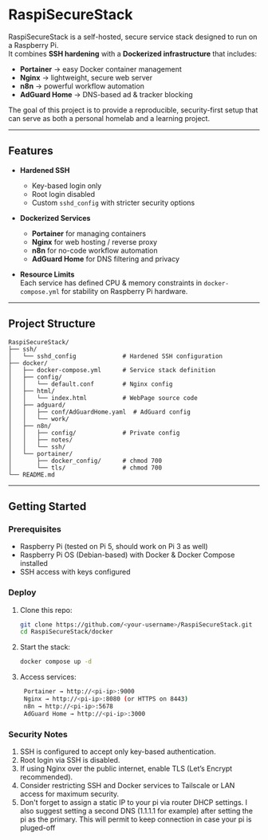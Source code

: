 # RaspiSecureStack

RaspiSecureStack is a self-hosted, secure service stack designed to run on a Raspberry Pi.  
It combines **SSH hardening** with a **Dockerized infrastructure** that includes:

- **Portainer** → easy Docker container management  
- **Nginx** → lightweight, secure web server  
- **n8n** → powerful workflow automation  
- **AdGuard Home** → DNS-based ad & tracker blocking  

The goal of this project is to provide a reproducible, security-first setup that can serve as both a personal homelab and a learning project.

---

## Features

- **Hardened SSH**  
  - Key-based login only  
  - Root login disabled  
  - Custom `sshd_config` with stricter security options  

- **Dockerized Services**  
  - **Portainer** for managing containers  
  - **Nginx** for web hosting / reverse proxy  
  - **n8n** for no-code workflow automation  
  - **AdGuard Home** for DNS filtering and privacy  

- **Resource Limits**  
  Each service has defined CPU & memory constraints in `docker-compose.yml` for stability on Raspberry Pi hardware.  

---

## Project Structure

```
RaspiSecureStack/
├── ssh/
│   └── sshd_config             # Hardened SSH configuration
├── docker/
│   ├── docker-compose.yml      # Service stack definition
│   ├── config/
│   │   └── default.conf        # Nginx config
│   ├── html/
│   │   └── index.html          # WebPage source code
│   ├── adguard/
│   │   ├── conf/AdGuardHome.yaml  # AdGuard config
│   │   └── work/ 
│   ├── n8n/
│   │   ├── config/             # Private config
│   │   ├── notes/ 
│   │   └── ssh/ 
│   └── portainer/
│       ├── docker_config/      # chmod 700
│       └── tls/                # chmod 700
└── README.md
```



---

## Getting Started

### Prerequisites
- Raspberry Pi (tested on Pi 5, should work on Pi 3 as well)  
- Raspberry Pi OS (Debian-based) with Docker & Docker Compose installed  
- SSH access with keys configured  

### Deploy
1. Clone this repo:
   ```bash
   git clone https://github.com/<your-username>/RaspiSecureStack.git
   cd RaspiSecureStack/docker
   ```
2. Start the stack:
   ```bash
   docker compose up -d
   ```
3. Access services:
   ```bash
    Portainer → http://<pi-ip>:9000
    Nginx → http://<pi-ip>:8080 (or HTTPS on 8443)
    n8n → http://<pi-ip>:5678
    AdGuard Home → http://<pi-ip>:3000
   ```

 ### Security Notes
 1. SSH is configured to accept only key-based authentication.
 2. Root login via SSH is disabled.
 3. If using Nginx over the public internet, enable TLS (Let’s Encrypt recommended).
 4. Consider restricting SSH and Docker services to Tailscale or LAN access for maximum security.
 5. Don't forget to assign a static IP to your pi via router DHCP settings. I also suggest setting a second DNS (1.1.1.1 for example) after setting the pi as the primary. This will permit to keep connection in case your pi is pluged-off

